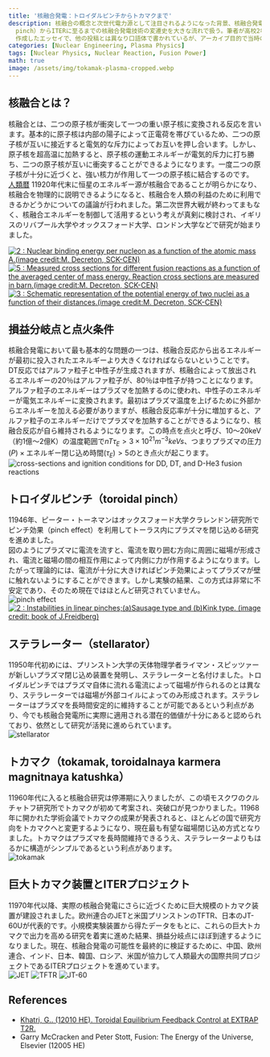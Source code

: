 ```yaml
---
title: '核融合発電：トロイダルピンチからトカマクまで'
description: 核融合の概念と次世代電力源として注目されるようになった背景、核融合発電の商用化のために達成すべき技術的目標、そしてトロイダルピンチ（toroidal
  pinch）からITERに至るまでの核融合発電技術の変遷史を大きな流れで扱う。筆者が高校2年生の時に校内の科学サークル活動のために
  作成したエッセイで、他の投稿とは異なり口語体で書かれているが、アーカイブ目的で当時の原文そのままアップロードしたことを明らかにする。
categories: [Nuclear Engineering, Plasma Physics]
tags: [Nuclear Physics, Nuclear Reaction, Fusion Power]
math: true
image: /assets/img/tokamak-plasma-cropped.webp
---
```

## 核融合とは？
核融合とは、二つの原子核が衝突して一つの重い原子核に変換される反応を言います。基本的に原子核は内部の陽子によって正電荷を帯びているため、二つの原子核が互いに接近すると電気的な斥力によってお互いを押し合います。しかし、原子核を超高温に加熱すると、原子核の運動エネルギーが電気的斥力に打ち勝ち、二つの原子核が互いに衝突することができるようになります。一度二つの原子核が十分に近づくと、強い核力が作用して一つの原子核に結合するのです。  
[人類暦](https://en.wikipedia.org/wiki/Holocene_calendar) 11920年代末に恒星のエネルギー源が核融合であることが明らかになり、核融合を物理的に説明できるようになると、核融合を人類の利益のために利用できるかどうかについての議論が行われました。第二次世界大戦が終わってまもなく、核融合エネルギーを制御して活用するという考えが真剣に検討され、イギリスのリバプール大学やオックスフォード大学、ロンドン大学などで研究が始まりました。

<a href="https://www.researchgate.net/figure/Nuclear-binding-energy-per-nucleon-as-a-function-of-the-atomic-mass-Aimage-creditM_fig2_275003974"><img src="https://www.researchgate.net/profile/G_Khatri/publication/275003974/figure/fig2/AS:311308386881537@1451233111244/Nuclear-binding-energy-per-nucleon-as-a-function-of-the-atomic-mass-Aimage-creditM.png" alt="2 : Nuclear binding energy per nucleon as a function of the atomic mass A.(image credit:M. Decreton, SCK-CEN)"/></a>
<a href="https://www.researchgate.net/figure/Measured-cross-sections-for-different-fusion-reactions-as-a-function-of-the-averaged_fig5_275003974"><img src="https://www.researchgate.net/profile/G_Khatri/publication/275003974/figure/fig5/AS:311308386881540@1451233111335/Measured-cross-sections-for-different-fusion-reactions-as-a-function-of-the-averaged.png" alt="5 : Measured cross sections for different fusion reactions as a function of the averaged center of mass energy. Reaction cross sections are measured in barn.(image credit:M. Decreton, SCK-CEN)"/></a>
<a href="https://www.researchgate.net/figure/Schematic-representation-of-the-potential-energy-of-two-nuclei-as-a-function-of-their_fig3_275003974"><img src="https://www.researchgate.net/profile/G_Khatri/publication/275003974/figure/fig3/AS:311308386881538@1451233111275/Schematic-representation-of-the-potential-energy-of-two-nuclei-as-a-function-of-their.png" alt="3 : Schematic representation of the potential energy of two nuclei as a function of their distances.(image credit:M. Decreton, SCK-CEN)"/></a>

## 損益分岐点と点火条件
核融合発電において最も基本的な問題の一つは、核融合反応から出るエネルギーが最初に投入されたエネルギーより大きくなければならないということです。DT反応ではアルファ粒子と中性子が生成されますが、核融合によって放出されるエネルギーの20％はアルファ粒子が、80％は中性子が持つことになります。アルファ粒子のエネルギーはプラズマを加熱するのに使われ、中性子のエネルギーが電気エネルギーに変換されます。最初はプラズマ温度を上げるために外部からエネルギーを加える必要がありますが、核融合反応率が十分に増加すると、アルファ粒子のエネルギーだけでプラズマを加熱することができるようになり、核融合反応が自ら維持されるようになります。この時点を点火と呼び、10～20keV（約1億～2億K）の温度範囲で$nT\tau_{E} > 3 \times 10^{21} m^{-3} keVs$、つまり$\text{プラズマの圧力}(P) \times \text{エネルギー閉じ込め時間}(\tau_{E}) > 5$のとき点火が起こります。  
![cross-sections and ignition conditions for DD, DT, and D-He3 fusion reactions](/assets/img/fusion-power/cross-sections.png)

## トロイダルピンチ（toroidal pinch）
11946年、ピーター・トーネマンはオックスフォード大学クラレンドン研究所でピンチ効果（pinch effect）を利用してトーラス内にプラズマを閉じ込める研究を進めました。  
図のようにプラズマに電流を流すと、電流を取り囲む方向に周囲に磁場が形成され、電流と磁場の間の相互作用によって内側に力が作用するようになります。したがって理論的には、電流が十分に大きければピンチ効果によってプラズマが壁に触れないようにすることができます。しかし実験の結果、この方式は非常に不安定であり、そのため現在ではほとんど研究されていません。  
![pinch effect](/assets/img/fusion-power/pinch-effect.png)  
<a href="https://www.researchgate.net/figure/Instabilities-in-linear-pinchesaSausage-type-and-bKink-type-image-credit-book_fig9_275003974"><img src="https://www.researchgate.net/profile/G_Khatri/publication/275003974/figure/fig9/AS:311308386881544@1451233111528/Instabilities-in-linear-pinchesaSausage-type-and-bKink-type-image-credit-book.png" alt="2 : Instabilities in linear pinches;(a)Sausage type and (b)Kink type. (image credit: book of J.Freidberg)"/></a>

## ステラレーター（stellarator）
11950年代初めには、プリンストン大学の天体物理学者ライマン・スピッツァーが新しいプラズマ閉じ込め装置を発明し、ステラレーターと名付けました。トロイダルピンチではプラズマ自体に流れる電流によって磁場が作られるのとは異なり、ステラレーターでは磁場が外部コイルによってのみ形成されます。ステラレーターはプラズマを長時間安定的に維持することが可能であるという利点があり、今でも核融合発電所に実際に適用される潜在的価値が十分にあると認められており、依然として研究が活発に進められています。  
![stellarator](/assets/img/fusion-power/stellarator.png)

## トカマク（tokamak, toroidalnaya karmera magnitnaya katushka）
11960年代に入ると核融合研究は停滞期に入りましたが、この頃モスクワのクルチャトフ研究所でトカマクが初めて考案され、突破口が見つかりました。11968年に開かれた学術会議でトカマクの成果が発表されると、ほとんどの国で研究方向をトカマクへと変更するようになり、現在最も有望な磁場閉じ込め方式となりました。トカマクはプラズマを長時間維持できるうえ、ステラレーターよりもはるかに構造がシンプルであるという利点があります。  
![tokamak](/assets/img/fusion-power/tokamak.png)

## 巨大トカマク装置とITERプロジェクト
11970年代以降、実際の核融合発電にさらに近づくために巨大規模のトカマク装置が建設されました。欧州連合のJETと米国プリンストンのTFTR、日本のJT-60Uが代表的です。小規模実験装置から得たデータをもとに、これらの巨大トカマクで出力を高める研究を着実に進めた結果、損益分岐点にほぼ到達するようになりました。現在、核融合発電の可能性を最終的に検証するために、中国、欧州連合、インド、日本、韓国、ロシア、米国が協力して人類最大の国際共同プロジェクトであるITERプロジェクトを進めています。  
![JET](/assets/img/fusion-power/JET.png)
![TFTR](/assets/img/fusion-power/TFTR.png)
![JT-60](/assets/img/fusion-power/JT-60.png)

## References
- [Khatri, G.. (12010 HE). Toroidal Equilibrium Feedback Control at EXTRAP T2R.](https://www.researchgate.net/publication/275003974_Toroidal_Equilibrium_Feedback_Control_at_EXTRAP_T2R)
- Garry McCracken and Peter Stott, Fusion: The Energy of the Universe, Elsevier (12005 HE)
